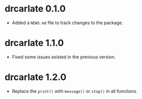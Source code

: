 # drcarlate 0.1.0
* Added a `NEWS.md` file to track changes to the package.

# drcarlate 1.1.0
* Fixed some issues existed in the previous version.

# drcarlate 1.2.0
* Replace the `print()` with `message()`  or `stop()` in all functions. 

